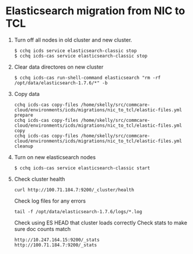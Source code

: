 # Elasticsearch migration from NIC to TCL

1. Turn off all nodes in old cluster and new cluster.

    ```
    $ cchq icds service elasticsearch-classic stop
    $ cchq icds-cas service elasticsearch-classic stop
    ```

2. Clear data directores on new cluster
   
    ```
    $ cchq icds-cas run-shell-command elasticsearch "rm -rf /opt/data/elasticsearch-1.7.6/*" -b
    ```

3. Copy data

    ```
    cchq icds-cas copy-files /home/skelly/src/commcare-cloud/environments/icds/migrations/nic_to_tcl/elastic-files.yml prepare
    cchq icds-cas copy-files /home/skelly/src/commcare-cloud/environments/icds/migrations/nic_to_tcl/elastic-files.yml copy
    cchq icds-cas copy-files /home/skelly/src/commcare-cloud/environments/icds/migrations/nic_to_tcl/elastic-files.yml cleanup
    ```

4. Turn on new elasticsearch nodes

    ```
    $ cchq icds-cas service elasticsearch-classic start
    ```
    
5. Check cluster health
    ```
    curl http://100.71.184.7:9200/_cluster/health
    ```
    
    Check log files for any errors
    
    ```
    tail -f /opt/data/elasticsearch-1.7.6/logs/*.log
    ```
    
    Check using ES HEAD that cluster loads correctly
    Check stats to make sure doc counts match 
    
    ```
    http://10.247.164.15:9200/_stats 
    http://100.71.184.7:9200/_stats 
    ```
